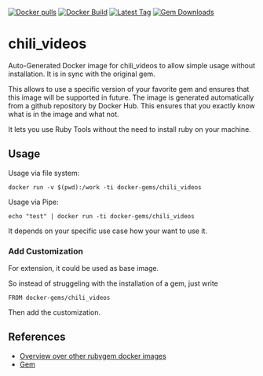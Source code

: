 [![Docker pulls](https://img.shields.io/docker/pulls/rubygem/chili_videos.svg)](https://hub.docker.com/r/rubygem/chili_videos/)
[![Docker Build](https://img.shields.io/docker/automated/rubygem/chili_videos.svg)](https://hub.docker.com/r/rubygem/chili_videos/)
[![Latest Tag](https://img.shields.io/github/tag/docker-rubygem/chili_videos.svg)](https://hub.docker.com/r/rubygem/chili_videos/)
[![Gem Downloads](https://img.shields.io/gem/dt/chili_videos.svg)](https://rubygems.org/gems/chili_videos/)
# chili_videos

Auto-Generated Docker image for chili_videos to allow simple usage without installation.
It is in sync with the original gem.

This allows to use a specific version of your favorite gem and ensures that this image will be supported in future.
The image is generated automatically from a github repository by Docker Hub.
This ensures that you exactly know what is in the image and what not.

It lets you use Ruby Tools without the need to install ruby on your machine.

## Usage

Usage via file system:

`docker run -v $(pwd):/work -ti docker-gems/chili_videos`

Usage via Pipe:

`echo "test" | docker run -ti docker-gems/chili_videos`

It depends on your specific use case how your want to use it.

### Add Customization

For extension, it could be used as base image.

So instead of struggeling with the installation of a gem, just write

`FROM docker-gems/chili_videos`

Then add the customization.

## References

 - [Overview over other rubygem docker images](https://github.com/thinkbot/docker-rubygem)
 - [Gem](https://rubygems.org/gems/chili_videos/)
